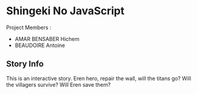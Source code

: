 # Shingeki No JavaScript

Project Members :

- AMAR BENSABER Hichem
- BEAUDOIRE Antoine

## Story Info

This is an interactive story.
Eren hero, repair the wall, will the titans go? Will the villagers survive? Will Eren save them?
